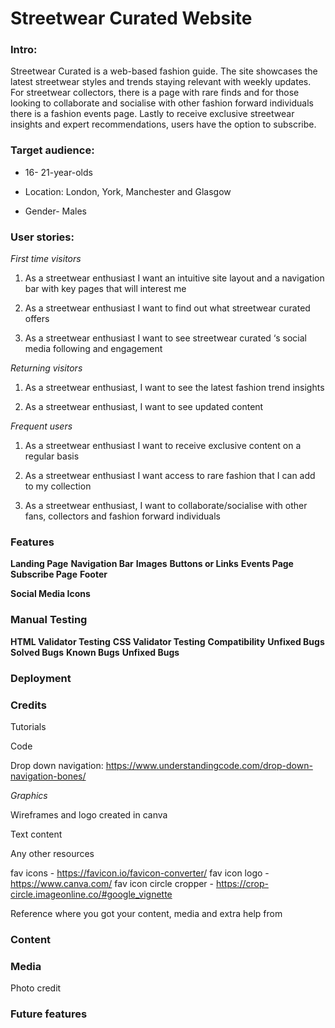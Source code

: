 # Streetwear Curated Website
### Intro:

Streetwear Curated is a web-based fashion guide. The site showcases the latest streetwear styles and trends staying relevant with weekly updates. For streetwear collectors, there is a page with rare finds and for those looking to collaborate and socialise with other fashion forward individuals there is a fashion events page.  Lastly to receive exclusive streetwear insights and expert recommendations, users have the option to subscribe. 

### Target audience: 

* 16- 21-year-olds 

* Location: London, York, Manchester and Glasgow

* Gender- Males

### User stories: 

*First time visitors* 

1. As a streetwear enthusiast I want an intuitive site layout and a navigation bar with key pages that will interest me 

2. As a streetwear enthusiast I want to find out what streetwear curated offers  

3. As a streetwear enthusiast I want to see streetwear curated ‘s social media following and engagement 

*Returning visitors*

1. As a streetwear enthusiast, I want to see the latest fashion trend insights 

2. As a streetwear enthusiast, I want to see updated content

*Frequent users* 

1. As a streetwear enthusiast I want to receive exclusive content on a regular basis 

2. As a streetwear enthusiast I want access to rare fashion that I can add to my collection 

3. As a streetwear enthusiast, I want to collaborate/socialise with other fans, collectors and fashion forward individuals

### Features

**Landing Page**
**Navigation Bar**
**Images**
**Buttons or Links**
**Events Page** 
**Subscribe Page**
**Footer**

**Social Media Icons**

### Manual Testing

**HTML Validator Testing**
**CSS Validator Testing**
**Compatibility**
**Unfixed Bugs**
**Solved Bugs**
**Known Bugs**
**Unfixed Bugs**

### Deployment

### Credits 

Tutorials

Code

Drop down navigation: https://www.understandingcode.com/drop-down-navigation-bones/  


*Graphics*

Wireframes and logo created in canva 

Text content 

Any other resources 

fav icons - https://favicon.io/favicon-converter/
fav icon logo - https://www.canva.com/
fav icon circle cropper - https://crop-circle.imageonline.co/#google_vignette


Reference where you got your content, media and extra help from

### Content 

### Media 

Photo credit 


### Future features 